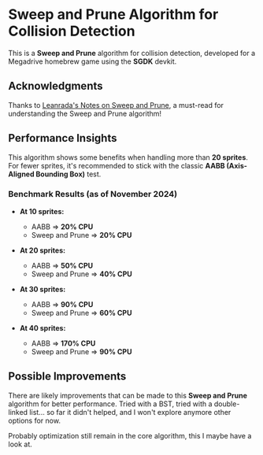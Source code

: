 
# Sweep and Prune Algorithm for Collision Detection

This is a **Sweep and Prune** algorithm for collision detection, developed for a Megadrive homebrew game using the **SGDK** devkit.

## Acknowledgments

Thanks to [Leanrada's Notes on Sweep and Prune](https://leanrada.com/notes/sweep-and-prune/), a must-read for understanding the Sweep and Prune algorithm!

## Performance Insights

This algorithm shows some benefits when handling more than **20 sprites**. For fewer sprites, it's recommended to stick with the classic **AABB (Axis-Aligned Bounding Box)** test.

### Benchmark Results (as of November 2024)

- **At 10 sprites:**
  - AABB => **20% CPU**
  - Sweep and Prune => **20% CPU**

- **At 20 sprites:**
  - AABB => **50% CPU**
  - Sweep and Prune => **40% CPU**

- **At 30 sprites:**
  - AABB => **90% CPU**
  - Sweep and Prune => **60% CPU**

- **At 40 sprites:**
  - AABB => **170% CPU**
  - Sweep and Prune => **90% CPU**

## Possible Improvements

There are likely improvements that can be made to this **Sweep and Prune** algorithm for better performance.
Tried with a BST, tried with a double-linked list... so far it didn't helped, and I won't explore anymore other options for now.  

Probably optimization still remain in the core algorithm, this I maybe have a look at.

